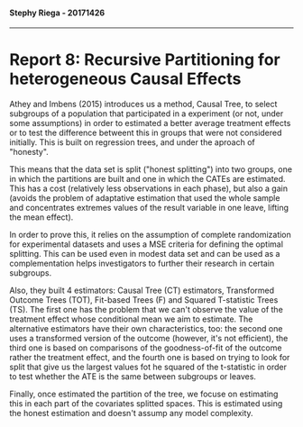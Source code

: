 #### Stephy Riega - 20171426

***

# Report 8: Recursive Partitioning for heterogeneous Causal Effects
 
 Athey and Imbens (2015) introduces us a method, Causal Tree, to select subgroups of a population that participated in a experiment (or not, under some assumptions) in order to estimated a better average treatment effects or to test the difference betweent this in groups that were not considered initially. This is built on regression trees, and under the aproach of "honesty". 
 
 This means that the data set is split ("honest splitting") into two groups, one in which the partitions are built and one in which the CATEs are estimated. This has a cost (relatively less observations in each phase), but also a gain (avoids the problem of adaptative estimation that used the whole sample and concentrates extremes values of the result variable in one leave, lifting the mean effect).
 
  In order to prove this, it relies on the assumption of complete randomization for experimental datasets and uses a MSE criteria for defining the optimal splitting.  This can be used even in modest data set and can be used as a complementation helps investigators to further their research in certain subgroups. 

  Also, they built 4 estimators: Causal Tree (CT) estimators, Transformed Outcome Trees (TOT), Fit-based Trees (F) and Squared T-statistic Trees (TS). The first one has the problem that we can't observe the value of the treatment effect whose conditional mean we aim to estimate. The alternative estimators have their own characteristics, too: the second one uses a transformed version of the outcome (however, it's not efficient), the third one is based on comparisons of the goodness-of-fit of the outcome rather the treatment effect, and the fourth one is based on trying to look for split that give us the largest values fot he squared of the t-statistic in order to test whether the ATE is the same between subgroups or leaves.  
  
  Finally, once estimated the partition of the tree, we focuse on estimating this in each part of the covariates splitted spaces. This is estimated using the honest estimation and doesn't assump any model complexity. 


